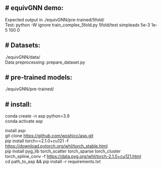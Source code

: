 ## # equivGNN demo:
Expected output in ./equivGNN/pre-trained/5fold/  
Test: python -W ignore train_complex_5fold.py 5fold/test simpleads 5e-3 1e-5 100 0  

## # Datasets:
./equivGNN/data/  
Data preprocessing: prepare_dataset.py

## # pre-trained models: 
./equivGNN/pre-trained/ 

## # install:
conda create -n asp python=3.9  
conda activate asp

install asp:  
git clone https://github.com/woshicc/asp.git  
pip install torch==2.1.0+cu121 -f https://download.pytorch.org/whl/torch_stable.html  
pip install pyg_lib torch_scatter torch_sparse torch_cluster torch_spline_conv -f https://data.pyg.org/whl/torch-2.1.0+cu121.html  
cd path_to_asp && pip install -r requirements.txt
